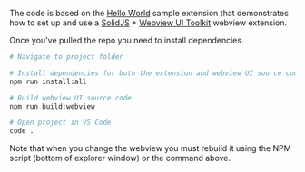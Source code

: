 The code is based on the [Hello World](https://github.com/microsoft/vscode-webview-ui-toolkit-samples/tree/main/default/hello-world) sample extension that demonstrates how to set up and use a [SolidJS](https://www.solidjs.com/) + [Webview UI Toolkit](https://github.com/microsoft/vscode-webview-ui-toolkit) webview extension.

Once you've pulled the repo you need to install dependencies.
```bash
# Navigate to project folder

# Install dependencies for both the extension and webview UI source code
npm run install:all

# Build webview UI source code
npm run build:webview

# Open project in VS Code
code .
```
Note that when you change the webview you must rebuild it using the NPM script (bottom of explorer window) or the command above.
